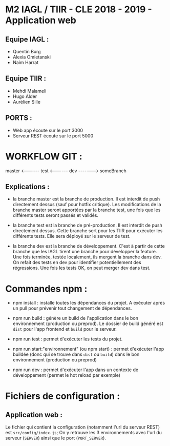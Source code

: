 # M2 IAGL / TIIR - CLE 2018 - 2019 - Application web

## Equipe IAGL :

- Quentin Burg
- Alexia Omietanski
- Naim Harrat

## Equipe TIIR :

- Mehdi Malameli
- Hugo Alder
- Aurélien Sille

## PORTS :

- Web app écoute sur le port 3000
- Serveur REST écoute sur le port 5000

# WORKFLOW GIT :

master <------ test <------ dev -------> someBranch

## Explications :

- la branche master est la branche de production. Il est interdit de push directement dessus (sauf pour hotfix critique).
  Les modifications de la branche master seront apportées par la branche test, une fois que les différents tests seront passés et validés.

- la branche test est la branche de pré-production. Il est interdit de push directement dessus.
  Cette branche sert pour les TIIR pour exécuter les différents tests. Elle sera déployé sur le serveur de test.

- la branche dev est la branche de développement. C'est à partir de cette branche que les IAGL tirent une branche pour développer la feature. Une fois terminée, testée localement, ils mergent la branche dans dev. On refait des tests en dev pour identifier potentiellement des régressions. Une fois les tests OK, on peut merger dev dans test.

# Commandes npm :

- npm install : installe toutes les dépendances du projet. A exécuter après un pull pour prévenir tout changement de dépendances.

- npm run build : génère un build de l'application dans le bon environnement (production ou preprod). Le dossier de build généré est `dist` pour l'app frontend et `build` pour le serveur.

- npm run test : permet d'exécuter les tests du projet.

- npm run start:"environnement" (ou npm start) : permet d'exécuter l'app buildée (donc qui se trouve dans `dist` ou `build`) dans le bon environnement (production ou preprod)

- npm run dev : permet d'exécuter l'app dans un contexte de développement (permet le hot reload par exemple)

# Fichiers de configuration :

## Application web :

Le fichier qui contient la configuration (notamment l'url du serveur REST) est `src/config/index.js`;
On y retrouve les 3 environnements avec l'url du serveur (`SERVER`) ainsi que le port (`PORT_SERVER`).
